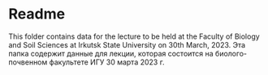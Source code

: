 # Readme

This folder contains data for the lecture to be held at the Faculty of Biology and Soil Sciences at Irkutsk State University on 30th March, 2023.
Эта папка содержит данные для лекции, которая состоится на биолого-почвенном факультете ИГУ 30 марта 2023 г.